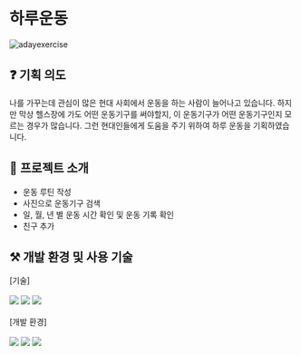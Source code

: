 # 하루운동
![adayexercise](https://github.com/user-attachments/assets/8bd34c9f-6479-48c4-acb1-0e2cd1c1052a)

## ❓ 기획 의도
나를 가꾸는데 관심이 많은 현대 사회에서 운동을 하는 사람이 늘어나고 있습니다.
하지만 막상 헬스장에 가도 어떤 운동기구를 써야할지, 이 운동기구가 어떤 운동기구인지 모르는 경우가 많습니다.
그런 현대인들에게 도움을 주기 위하여 하루 운동을 기획하였습니다.

## 📌 프로젝트 소개
- 운동 루틴 작성
- 사진으로 운동기구 검색
- 일, 월, 년 별 운동 시간 확인 및 운동 기록 확인
- 친구 추가

## ⚒️ 개발 환경 및 사용 기술
[기술]
<br><br>
<img src="https://img.shields.io/badge/kotlin-7F52FF?style=for-the-badge&logo=kotlin&logoColor=white">
<img src="https://img.shields.io/badge/javascript-F7DF1E?style=for-the-badge&logo=javascript&logoColor=black">
<img src="https://img.shields.io/badge/json-000000?style=for-the-badge&logo=json&logoColor=white">
<br><br>
[개발 환경]
<br><br>
<img src="https://img.shields.io/badge/androidstudio-3DDC84?style=for-the-badge&logo=androidstudio&logoColor=white">
<img src="https://img.shields.io/badge/firebase-FFCA28?style=for-the-badge&logo=firebase&logoColor=white">
<img src="https://img.shields.io/badge/tizenstudio-000000?style=for-the-badge&logo=firebase&logoColor=white">
